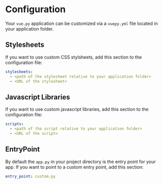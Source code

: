 # Configuration

Your `vue.py` application can be customized via a `vuepy.yml` file
located in your application folder.

## Stylesheets
If you want to use custom CSS stylsheets, add this section to the configuration file:
```yaml
stylesheets:
  - <path of the stylesheet relative to your application folder>
  - <URL of the stylesheet>
```

## Javascript Libraries
If you want to use custom javascript libraries, add this section to the configuration file:
```yaml
scripts:
  - <path of the script relative to your application folder>
  - <URL of the script>
```

## EntryPoint
By default the `app.py` in your project directory is the entry point for your app.
If you want to point to a custom entry point, add this section:
```yaml
entry_point: custom.py
```
